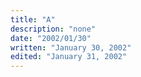 ```yaml
---
title: "A"
description: "none"
date: "2002/01/30"
written: "January 30, 2002"
edited: "January 31, 2002"
---
```

